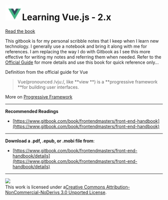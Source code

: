 # ![](/assets/vue.jpg)Learning Vue.js - 2.x

[Read the book](https://narramadan.gitbooks.io/learning-vue-js/)

This gitbook is for my personal scribble notes that I keep when I learn new technology. I generally use a notebook and bring it along with me for references. I am replacing the way I do with Gitbook as I see this more effective for writing my notes and referring them when needed. Refer to the [Official Guide](https://vuejs.org/v2/guide/index.html) for more details and use this book for quick reference only...

Definition from the official guide for Vue

> Vue\(pronounced /vjuː/, like **view **\) is a **progressive framework **for building user interfaces.

More on [Progressive Framework](/quick-intro.md#progressive-framework)



---

**Recommended Readings**

* [https://www.gitbook.com/book/frontendmasters/front-end-handbook](https://www.gitbook.com/book/frontendmasters/front-end-handbook)

---

**Download a .pdf, .epub, or .mobi file from**:

* [https://www.gitbook.com/book/frontendmasters/front-end-handbook/details](https://www.gitbook.com/book/frontendmasters/front-end-handbook/details)

---

[![](https://i.creativecommons.org/l/by-nc-nd/3.0/88x31.png)](http://creativecommons.org/licenses/by-nc-nd/3.0/)  
This work is licensed under a[Creative Commons Attribution-NonCommercial-NoDerivs 3.0 Unported License](http://creativecommons.org/licenses/by-nc-nd/3.0/).

